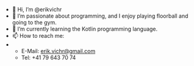- 👋 Hi, I’m @erikvichr
- 👀 I’m passionate about programming, and I enjoy playing floorball and going to the gym.
- 🌱 I’m currently learning the Kotlin programming language.
- 📫 How to reach me:
-   - E-Mail: erik.vichr@gmail.com
    - Tel: +41 79 643 70 74

<!---
erikvichr/erikvichr is a ✨ special ✨ repository because its `README.md` (this file) appears on your GitHub profile.
You can click the Preview link to take a look at your changes.
--->

